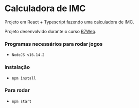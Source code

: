 # Calculadora de IMC

Projeto em React + Typescript fazendo uma calculadora de IMC.

Projeto desenvolvido durante o curso [B7Web](https://b7web.com.br/).

### Programas necessários para rodar jogos

- `NodeJS v16.14.2`

### Instalação

- `npm install`

### Para rodar

- `npm start`

